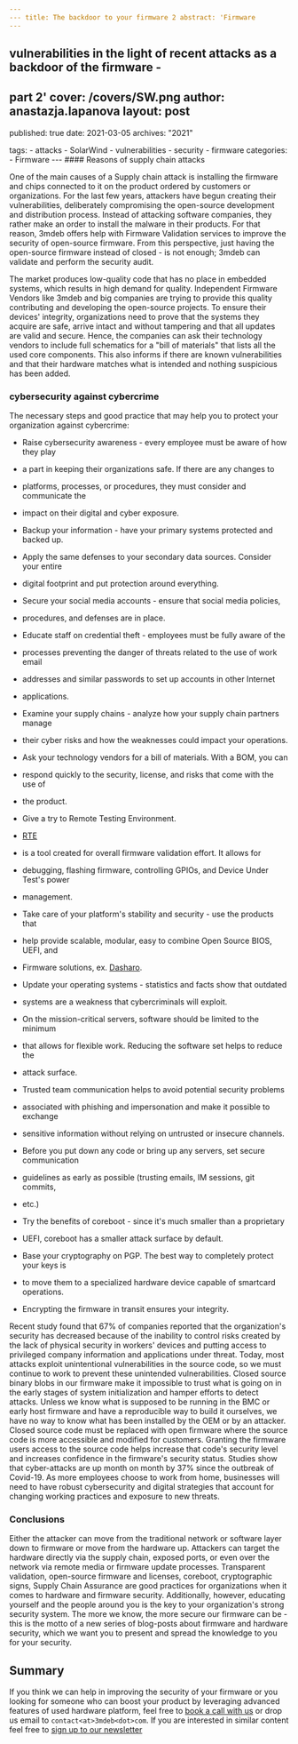 ```yaml
---
--- title: The backdoor to your firmware 2 abstract: 'Firmware
---
```

vulnerabilities in the light of recent attacks as a backdoor of the firmware -
---
part 2' cover: /covers/SW.png author: anastazja.lapanova layout: post
---
published: true date: 2021-03-05 archives: "2021"

tags: - attacks - SolarWind - vulnerabilities - security - firmware categories: -
Firmware --- #### Reasons of supply chain attacks

One of the main causes of a Supply chain attack is installing the firmware and
chips connected to it on the product ordered by customers or organizations. For
the last few years, attackers have begun creating their vulnerabilities,
deliberately compromising the open-source development and distribution process.
Instead of attacking software companies, they rather make an order to install
the malware in their products. For that reason, 3mdeb offers help with Firmware
Validation services to improve the security of open-source firmware. From this
perspective, just having the open-source firmware instead of closed - is not
enough; 3mdeb can validate and perform the security audit.

The market produces low-quality code that has no place in embedded systems,
which results in high demand for quality. Independent Firmware Vendors like
3mdeb and big companies are trying to provide this quality contributing and
developing the open-source projects. To ensure their devices' integrity,
organizations need to prove that the systems they acquire are safe, arrive
intact and without tampering and that all updates are valid and secure. Hence,
the companies can ask their technology vendors to include full schematics for a
"bill of materials" that lists all the used core components. This also informs
if there are known vulnerabilities and that their hardware matches what is
intended and nothing suspicious has been added.

### cybersecurity against cybercrime

The necessary steps and good practice that may help you to protect your
organization against cybercrime:

- Raise cybersecurity awareness - every employee must be aware of how they play
- a part in keeping their organizations safe. If there are any changes to
- platforms, processes, or procedures, they must consider and communicate the
- impact on their digital and cyber exposure.

- Backup your information - have your primary systems protected and backed up.
- Apply the same defenses to your secondary data sources. Consider your entire
- digital footprint and put protection around everything.

- Secure your social media accounts - ensure that social media policies,
- procedures, and defenses are in place.

- Educate staff on credential theft - employees must be fully aware of the
- processes preventing the danger of threats related to the use of work email
- addresses and similar passwords to set up accounts in other Internet
- applications.

- Examine your supply chains - analyze how your supply chain partners manage
- their cyber risks and how the weaknesses could impact your operations.

- Ask your technology vendors for a bill of materials. With a BOM, you can
- respond quickly to the security, license, and risks that come with the use of
- the product.

- Give a try to Remote Testing Environment.
- [RTE](https://3mdeb.com/shop/open-source-hardware/open-source-hardware-3mdeb/rte/)
- is a tool created for overall firmware validation effort. It allows for
- debugging, flashing firmware, controlling GPIOs, and Device Under Test's power
- management.

- Take care of your platform's stability and security - use the products that
- help provide scalable, modular, easy to combine Open Source BIOS, UEFI, and
- Firmware solutions, ex. [Dasharo](https://dasharo.com/).

- Update your operating systems - statistics and facts show that outdated
- systems are a weakness that cybercriminals will exploit.

- On the mission-critical servers, software should be limited to the minimum
- that allows for flexible work. Reducing the software set helps to reduce the
- attack surface.

- Trusted team communication helps to avoid potential security problems
- associated with phishing and impersonation and make it possible to exchange
- sensitive information without relying on untrusted or insecure channels.
- Before you put down any code or bring up any servers, set secure communication
- guidelines as early as possible (trusting emails, IM sessions, git commits,
- etc.)

- Try the benefits of coreboot - since it's much smaller than a proprietary
- UEFI, coreboot has a smaller attack surface by default.

- Base your cryptography on PGP. The best way to completely protect your keys is
- to move them to a specialized hardware device capable of smartcard operations.
- Encrypting the firmware in transit ensures your integrity.

Recent study found that 67% of companies reported that the organization's
security has decreased because of the inability to control risks created by the
lack of physical security in workers' devices and putting access to privileged
company information and applications under threat. Today, most attacks exploit
unintentional vulnerabilities in the source code, so we must continue to work to
prevent these unintended vulnerabilities. Closed source binary blobs in our
firmware make it impossible to trust what is going on in the early stages of
system initialization and hamper efforts to detect attacks. Unless we know what
is supposed to be running in the BMC or early host firmware and have a
reproducible way to build it ourselves, we have no way to know what has been
installed by the OEM or by an attacker. Closed source code must be replaced with
open firmware where the source code is more accessible and modified for
customers. Granting the firmware users access to the source code helps increase
that code's security level and increases confidence in the firmware's security
status. Studies show that cyber-attacks are up month on month by 37% since the
outbreak of Covid-19. As more employees choose to work from home, businesses
will need to have robust cybersecurity and digital strategies that account for
changing working practices and exposure to new threats.

### Conclusions

Either the attacker can move from the traditional network or software layer down
to firmware or move from the hardware up. Attackers can target the hardware
directly via the supply chain, exposed ports, or even over the network via
remote media or firmware update processes. Transparent validation, open-source
firmware and licenses, coreboot, cryptographic signs, Supply Chain Assurance are
good practices for organizations when it comes to hardware and firmware
security. Additionally, however, educating yourself and the people around you is
the key to your organization's strong security system. The more we know, the
more secure our firmware can be - this is the motto of a new series of
blog-posts about firmware and hardware security, which we want you to present
and spread the knowledge to you for your security.

## Summary

If you think we can help in improving the security of your firmware or you
looking for someone who can boost your product by leveraging advanced features
of used hardware platform, feel free to [book a call with
us](https://calendly.com/3mdeb/consulting-remote-meeting) or drop us email to
`contact<at>3mdeb<dot>com`. If you are interested in similar content feel free
to [sign up to our newsletter](http://eepurl.com/doF8GX)
